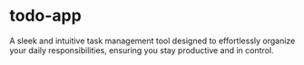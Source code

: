 # todo-app
A sleek and intuitive task management tool designed to effortlessly organize your daily responsibilities, ensuring you stay productive and in control.
